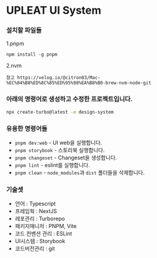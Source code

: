 # UPLEAT UI System

### 설치할 파일들


1.pnpm

```
npm install -g pnpm

```


2.nvm
```
참고 https://velog.io/@citron03/Mac-%EC%84%B8%ED%8C%85%ED%95%98%EA%B8%B0-brew-nvm-node-git
```

### 아래의 명령어로 생성하고 수정한 프로젝트입니다.

```sh
npx create-turbo@latest -e design-system
```

### 유용한 명령어들
- `pnpm dev:web` - UI web을 실행합니다.
- `pnpm storybook` - 스토리북 실행합니다.
- `pnpm changeset` - Changeset을 생성합니다.
- `pnpm lint` - eslint를 실행합니다.
- `pnpm clean` - `node_modules`과 `dist` 폴더들을 삭제합니다.

### 기술셋

- 언어 : Typescript
- 프레임웍 : NextJS
- 레포관리 : Turborepo
- 패키지매니저 : PNPM, Vite
- 코드 컨벤션 관리 : ESLint
- UI시스템 : Storybook
- 코드버전관리 : git



